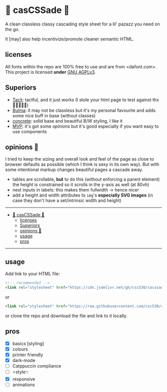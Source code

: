 # 🧼 casCSSade 🫧

A clean classless classy cascading style sheet for a lil' pazazz you need on the go.

It [may] also help incentivize/promote cleaner semantic HTML.

## licenses

All fonts within the repo are 100% free to use and are from <dafont.com>.
This project is licensed **under** [GNU AGPLv3](https://www.gnu.org/licenses/agpl-3.0.en.html).

## Superiors

- [Tacit](https://github.com/yegor256/tacit): tactful, and it just works (I stole your html page to test against thx🙇🏿‍♂️🙏🏿)
- [Bulma](https://bulma.io/): it may not be classless but it's my personal favourite and adds some nice buff in base (without classes)
- [concrete](https://concrete.style/): solid base and beautiful B/W styling, I like it
- [MVP](https://github.com/andybrewer/mvp/): it's got some *opinions* but it's good especially if you want easy to use components

## opinions 🤮

I tried to keep the sizing and overall look and feel of the page as close to browser defaults as possible (which I think is sexy in its own way).
But with some intentional markup changes beautiful pages a cascade away.

- tables are scrollable, **but** to do this (without enforcing a parent element) the height is constrained so it scrolls in the y-axis as well (at 80vh)
- nest inputs in labels: this makes them fullwidth → hence nicer
- add a height and width attributes to `img`'s **especially SVG images** (in case they don't have a set/intrinsic width and height)

---

- [🧼 casCSSade 🫧](#-cascssade-)
  - [licenses](#licenses)
  - [Superiors](#superiors)
  - [opinions 🤮](#opinions-)
  - [usage](#usage)
  - [pros](#pros)

---


## usage

Add link to your HTML file:

```html
<!-- recommended -->
<link rel="stylesheet" href="https://cdn.jsdelivr.net/gh/csc530/cacssade/cacsscade.min.css">
```

or

```html
<link rel="stylesheet" href="https://raw.githubusercontent.com/csc530/cacssade/refs/heads/main/cacsscade.min.css">
```

or clone the repo and download the file and link to it locally.

## pros

- [x] basics [styling]
- [x] colours
- [x] printer friendly
- [x] dark-mode
- [ ] Catppuccin compliance
- [ ] ⭐style✨
- [x] responsive
- [ ] animations
